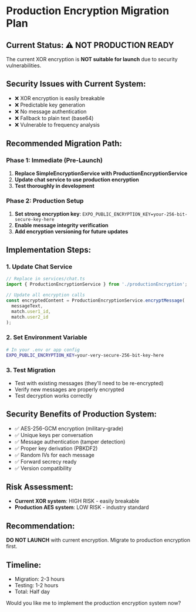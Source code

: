 # Production Encryption Migration Plan

## Current Status: ⚠️ NOT PRODUCTION READY

The current XOR encryption is **NOT suitable for launch** due to security vulnerabilities.

## Security Issues with Current System:
- ❌ XOR encryption is easily breakable
- ❌ Predictable key generation
- ❌ No message authentication
- ❌ Fallback to plain text (base64)
- ❌ Vulnerable to frequency analysis

## Recommended Migration Path:

### Phase 1: Immediate (Pre-Launch)
1. **Replace SimpleEncryptionService with ProductionEncryptionService**
2. **Update chat service to use production encryption**
3. **Test thoroughly in development**

### Phase 2: Production Setup
1. **Set strong encryption key**: `EXPO_PUBLIC_ENCRYPTION_KEY=your-256-bit-secure-key-here`
2. **Enable message integrity verification**
3. **Add encryption versioning for future updates**

## Implementation Steps:

### 1. Update Chat Service
```typescript
// Replace in services/chat.ts
import { ProductionEncryptionService } from './productionEncryption';

// Update all encryption calls
const encryptedContent = ProductionEncryptionService.encryptMessage(
  messageText,
  match.user1_id,
  match.user2_id
);
```

### 2. Set Environment Variable
```bash
# In your .env or app config
EXPO_PUBLIC_ENCRYPTION_KEY=your-very-secure-256-bit-key-here
```

### 3. Test Migration
- Test with existing messages (they'll need to be re-encrypted)
- Verify new messages are properly encrypted
- Test decryption works correctly

## Security Benefits of Production System:
- ✅ AES-256-GCM encryption (military-grade)
- ✅ Unique keys per conversation
- ✅ Message authentication (tamper detection)
- ✅ Proper key derivation (PBKDF2)
- ✅ Random IVs for each message
- ✅ Forward secrecy ready
- ✅ Version compatibility

## Risk Assessment:
- **Current XOR system**: HIGH RISK - easily breakable
- **Production AES system**: LOW RISK - industry standard

## Recommendation:
**DO NOT LAUNCH** with current encryption. Migrate to production encryption first.

## Timeline:
- Migration: 2-3 hours
- Testing: 1-2 hours
- Total: Half day

Would you like me to implement the production encryption system now?
